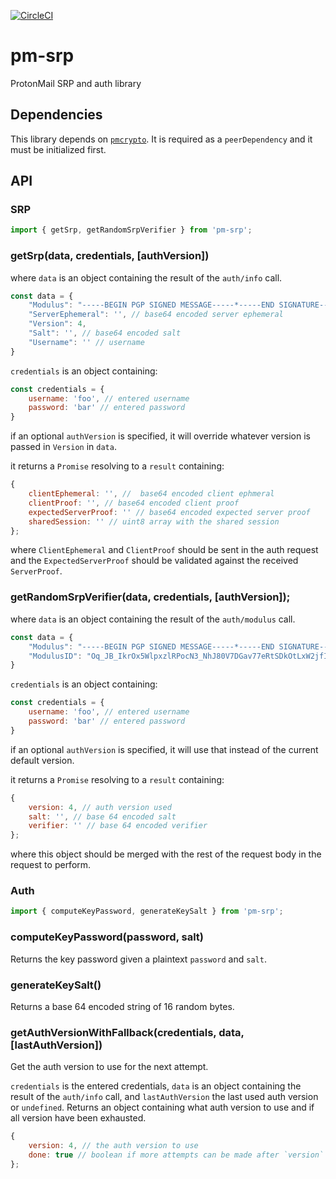 [![CircleCI](https://circleci.com/gh/ProtonMail/pm-srp.svg?style=svg)](https://circleci.com/gh/ProtonMail/pm-srp)

# pm-srp

ProtonMail SRP and auth library

## Dependencies

This library depends on [`pmcrypto`](https://github.com/ProtonMail/pmcrypto). It is required as a `peerDependency` and it must be initialized first.

## API

### SRP

```js
import { getSrp, getRandomSrpVerifier } from 'pm-srp';
```

### getSrp(data, credentials, [authVersion])
where `data` is an object containing the result of the `auth/info` call.
```js
const data = {
    "Modulus": "-----BEGIN PGP SIGNED MESSAGE-----*-----END SIGNATURE-----",
    "ServerEphemeral": '', // base64 encoded server ephemeral
    "Version": 4,
    "Salt": '', // base64 encoded salt
    "Username": '' // username
}
```

`credentials` is an object containing:
```js
const credentials = {
    username: 'foo', // entered username
    password: 'bar' // entered password
}
```

if an optional `authVersion` is specified, it will override whatever version is passed in `Version` in `data`.

it returns a `Promise` resolving to a `result` containing:
```js
{
    clientEphemeral: '', //  base64 encoded client ephmeral
    clientProof: '', // base64 encoded client proof
    expectedServerProof: '' // base64 encoded expected server proof
    sharedSession: '' // uint8 array with the shared session
};
```

where `ClientEphemeral` and `ClientProof` should be sent in the auth request and the `ExpectedServerProof` should be validated against the received `ServerProof`.

### getRandomSrpVerifier(data, credentials, [authVersion]);
where `data` is an object containing the result of the `auth/modulus` call.
```js
const data = {
    "Modulus": "-----BEGIN PGP SIGNED MESSAGE-----*-----END SIGNATURE-----",
    "ModulusID": "Oq_JB_IkrOx5WlpxzlRPocN3_NhJ80V7DGav77eRtSDkOtLxW2jfI3nUpEqANGpboOyN-GuzEFXadlpxgVp7_g=="
}
```
`credentials` is an object containing:
```js
const credentials = {
    username: 'foo', // entered username
    password: 'bar' // entered password
}
```

if an optional `authVersion` is specified, it will use that instead of the current default version.

it returns a `Promise` resolving to a `result` containing:
```js
{
    version: 4, // auth version used
    salt: '', // base 64 encoded salt
    verifier: '' // base 64 encoded verifier
};
```

where this object should be merged with the rest of the request body in the request to perform.

### Auth

```js
import { computeKeyPassword, generateKeySalt } from 'pm-srp';
```

### computeKeyPassword(password, salt)
Returns the key password given a plaintext `password` and `salt`.

### generateKeySalt()
Returns a base 64 encoded string of 16 random bytes.

### getAuthVersionWithFallback(credentials, data, [lastAuthVersion])
Get the auth version to use for the next attempt.

`credentials` is the entered credentials, `data` is an object containing the result of the `auth/info` call, and `lastAuthVersion` the last used auth version or `undefined`.
Returns an object containing what auth version to use and if all version have been exhausted.
```js
{
    version: 4, // the auth version to use
    done: true // boolean if more attempts can be made after `version` has been used
};
```
